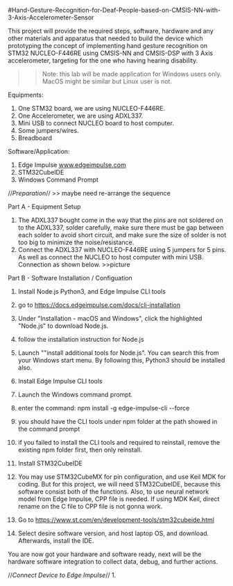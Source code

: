 #Hand-Gesture-Recognition-for-Deaf-People-based-on-CMSIS-NN-with-3-Axis-Accelerometer-Sensor


This project will provide the required steps, software, hardware and any other materials and apparatus that needed to build the device which prototyping the concept of implementing hand gesture recognition on STM32 NUCLEO-F446RE using CMSIS-NN and CMSIS-DSP with 3 Axis accelerometer, targeting for the one who having hearing disability.

>> Note: this lab will be made application for Windows users only. MacOS might be similar but Linux user is not.

Equipments:
1. One STM32 board, we are using NUCLEO-F446RE.
2. One Accelerometer, we are using ADXL337.
3. Mini USB to connect NUCLEO board to host computer.
4. Some jumpers/wires.
5. Breadboard

Software/Application:
1. Edge Impulse www.edgeimpulse.com
2. STM32CubeIDE
3. Windows Command Prompt


//*Preparation*//  >> maybe need re-arrange the sequence

Part A - Equipment Setup
1. The ADXL337 bought come in the way that the pins are not soldered on to the ADXL337, solder carefully, make sure there must be gap between each solder to avoid short circuit, and make sure the size of solder is not too big to minimize the noise/resistance. 
2. Connect the ADXL337 with NUCLEO-F446RE using 5 jumpers for 5 pins. As well as connect the NUCLEO to host computer with mini USB. Connection as shown below. >>picture

Part B - Software Installation / Configuation
1. Install Node.js Python3, and Edge Impulse CLI tools
  1. go to https://docs.edgeimpulse.com/docs/cli-installation
  1. Under "Installation - macOS and Windows", click the highlighted "Node.js" to download Node.js.
  1. follow the installation instruction for Node.js
  1. Launch ""install additional tools for Node.js". You can search this from your Windows start menu. By following this, Python3 should be installed also.
2. Install Edge Impulse CLI tools
  2. Launch the Windows command prompt.
  2. enter the command: npm install -g edge-impulse-cli --force
  2. you should have the CLI tools under npm folder at the path showed in the command prompt
  2. if you failed to install the CLI tools and required to reinstall, remove the existing npm folder first, then only reinstall.

3. Install STM32CubeIDE
  3. You may use STM32CubeMX for pin configuration, and use Keil MDK for coding. But for this project, we will need STM32CubeIDE, because this software consist both of the functions. Also, to use neural network model from Edge Impulse, CPP file is needed. If using MDK Keil, direct rename on the C file to CPP file is not gonna work.
  3. Go to https://www.st.com/en/development-tools/stm32cubeide.html
  3. Select desire software version, and host laptop OS, and download. Afterwards, install the IDE.


You are now got your hardware and software ready, next will be the hardware software integration to collect data, debug, and further actions.


//*Connect Device to Edge Impulse*//
1. 
